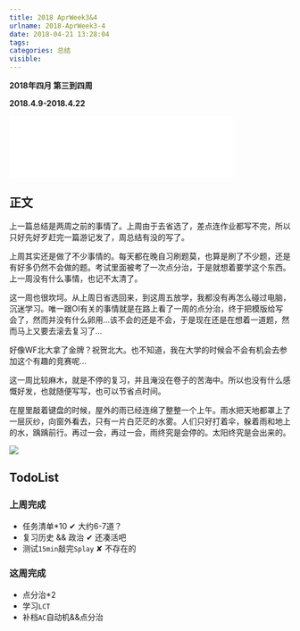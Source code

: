 ```yaml
---
title: 2018 AprWeek3&4
urlname: 2018-AprWeek3-4
date: 2018-04-21 13:28:04
tags:
categories: 总结
visible:
---
```


**2018年四月 第三到四周**

**2018.4.9-2018.4.22**
<!-- more -->

<iframe frameborder="no" border="0" marginwidth="0" marginheight="0" width=400 height=110 src="//music.163.com/outchain/player?type=2&id=28830410&auto=0&height=66"></iframe>

## 正文

上一篇总结是两周之前的事情了。上周由于去省选了，差点连作业都写不完，所以只好先好歹赶完一篇游记发了，周总结有没的写了。

上周其实还是做了不少事情的。每天都在晚自习刷题莫，也算是刷了不少题，还是有好多仍然不会做的题。考试里面被考了一次点分治，于是就想着要学这个东西。上一周没有什么事情，也记不太清了。

这一周也很坎坷。从上周日省选回来，到这周五放学，我都没有再怎么碰过电脑，沉迷学习。唯一跟OI有关的事情就是在路上看了一周的点分治，终于把模版给写会了，然而并没有什么卵用...该不会的还是不会，于是现在还是在想着一道题，然而马上又要去滚去复习了...

好像WF北大拿了金牌？祝贺北大。也不知道，我在大学的时候会不会有机会去参加这个有趣的竞赛呢...

这一周比较麻木，就是不停的复习，并且淹没在卷子的苦海中。所以也没有什么感慨好发，也就随便写写，也可以节省点时间。

在屋里敲着键盘的时候，屋外的雨已经连绵了整整一个上午。雨水把天地都罩上了一层灰纱，向窗外看去，只有一片白茫茫的水雾。人们只好打着伞，躲着雨和地上的水，踽踽前行。再过一会，再过一会，雨终究是会停的。太阳终究是会出来的。

![](title.jpg)

## TodoList

### 上周完成

+ 任务清单*10 ✔ 大约6-7道？
+ 复习历史 && 政治 ✔ 还凑活吧
+ 测试`15min`敲完`Splay` ✘ 不存在的

### 这周完成

+ 点分治*2
+ 学习`LCT`
+ 补档`AC`自动机&&点分治